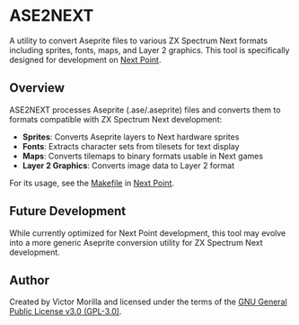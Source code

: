 # ASE2NEXT

A utility to convert Aseprite files to various ZX Spectrum Next formats including sprites, fonts, maps, and Layer 2 graphics. This tool is specifically designed for development on [Next Point](https://github.com/vmorilla/next-point).

## Overview

ASE2NEXT processes Aseprite (.ase/.aseprite) files and converts them to formats compatible with ZX Spectrum Next development:

- **Sprites**: Converts Aseprite layers to Next hardware sprites
- **Fonts**: Extracts character sets from tilesets for text display
- **Maps**: Converts tilemaps to binary formats usable in Next games
- **Layer 2 Graphics**: Converts image data to Layer 2 format

For its usage, see the [Makefile](https://github.com/vmorilla/next-point/assets/Makefile) in [Next Point](https://github.com/vmorilla/next-point).

## Future Development
While currently optimized for Next Point development, this tool may evolve into a more generic Aseprite conversion utility for ZX Spectrum Next development.

## Author
Created by Victor Morilla and licensed under the terms of the [GNU General Public License v3.0 (GPL-3.0)](LICENSE).